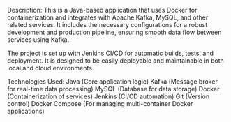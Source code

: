 Description:
This is a Java-based application that uses Docker for containerization and integrates with Apache Kafka, MySQL, and other related services.
It includes the necessary configurations for a robust development and production pipeline, ensuring smooth data flow between services using Kafka.

The project is set up with Jenkins CI/CD for automatic builds, tests, and deployment. It is designed to be easily deployable and maintainable in both local and cloud environments.

Technologies Used:
Java (Core application logic)
Kafka (Message broker for real-time data processing)
MySQL (Database for data storage)
Docker (Containerization of services)
Jenkins (CI/CD automation)
Git (Version control)
Docker Compose (For managing multi-container Docker applications)
